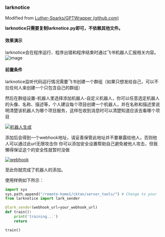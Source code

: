 ### larknotice

Modified from [Luther-Sparks/GPTWrapper (github.com)](https://github.com/Luther-Sparks/GPTWrapper)

**larknotice只需要复制larknotice.py即可，不依赖其他文件。**

#### 效果演示
larknotice会在程序运行、程序出错和程序结束时通过飞书机器人汇报相关内容。
![image](https://github.com/user-attachments/assets/06c37fe6-d640-48c9-a2a5-681db47e72ab)


#### 前置条件

larknotice监听代码运行情况需要飞书创建一个群组（如果只想发给自己，可以不拉任何人来创建一个只包含自己的群组）

然后在群组设置-机器人里选择添加机器人-自定义机器人，你可以任意选定机器人的头像、名称、描述等，个人建议每个项目创建一个机器人，并在名称和描述里说明清楚该机器人为哪个项目服务，这样在收到消息时可以清楚知道应该去看哪个项目

[![机器人生成](https://github.com/Luther-Sparks/GPTWrapper/raw/master/images/robot.PNG)](https://github.com/Luther-Sparks/GPTWrapper/blob/master/images/robot.PNG)

添加后会得到一个webhook地址，请妥善保管此地址并不要暴露给他人，否则他人可以通过此url无限攻击你 你可以添加安全设置帮助自己避免被他人攻击，但我懒得保证这个的安全性就暂时没做

[![webhook](https://github.com/Luther-Sparks/GPTWrapper/raw/master/images/webhook.png)](https://github.com/Luther-Sparks/GPTWrapper/blob/master/images/webhook.png)

至此你就完成了机器人的添加。


使用样例如下所示：

```python
import sys
sys.path.append("/remote-home1/cktan/server_tools/") # Change to your `server_tools` path
from larknotice import lark_sender

@lark_sender(webhook_url=your_webhook_url)
def train():
    print('training...')
    return 

train()
```
